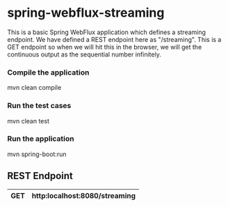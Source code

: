 # spring-webflux-streaming
This is a basic Spring WebFlux application which defines a streaming endpoint. We have defined a REST endpoint here as "/streaming". This is a GET endpoint so when we will hit this in the browser, we will get the continuous output as the sequential number infinitely.

### Compile the application
mvn clean compile

### Run the test cases
mvn clean test

### Run the application
mvn spring-boot:run

## REST Endpoint
| GET | http:localhost:8080/streaming |
| --- | --- |


